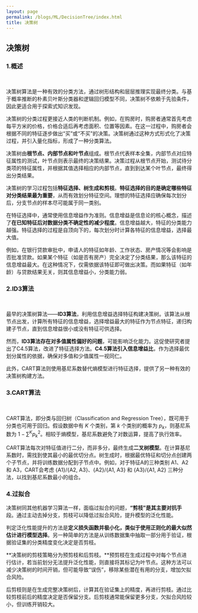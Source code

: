 ```yaml
---
layout: page
permalink: /blogs/ML/DecisionTree/index.html
title: 决策树
---
```


## 决策树

### 1.概述

<br>

决策树算法是一种有效的分类方法，通过树形结构和层层推理实现最终分类。与基于概率推断的朴素贝叶斯分类器和逻辑回归模型不同，决策树不依赖于先验条件，因此更适合用于探索式知识发现。<br>

决策树的分类过程更接近人类的判断机制。例如，在购房时，购房者通常首先考虑每平方米的价格，价格合适后再考虑面积、位置等因素。在这一过程中，购房者会根据不同的特征逐步做出“买”或“不买”的决策。决策树通过这种方式形式化了决策过程，并引入量化指标，形成了一种分类算法。<br>

决策树由**根节点、内部节点和叶节点**组成。根节点代表样本全集，内部节点对应特征属性的测试，叶节点则表示最终的决策结果。决策过程从根节点开始，测试待分类项的特征属性，并根据其值选择相应的内部节点，直到到达某个叶节点，最终得出分类结果。<br>

决策树的学习过程包括**特征选择、树生成和剪枝**。**特征选择的目的是确定哪些特征对分类结果最为重要**，从而有效划分特征空间。理想的特征选择应确保每次划分后，分支节点的样本尽可能属于同一类别。<br>

在特征选择中，通常使用信息增益作为准则。信息增益是信息论的核心概念，描述了**在已知特征后对数据分类不确定性的减少程度**。信息增益越大，特征的分类能力越强。特征选择的过程是自顶向下的，每次划分时计算各特征的信息增益，选择最大值。<br>

例如，在银行贷款审批中，申请人的特征如年龄、工作状态、房产情况等会影响是否批准贷款。如果某个特征（如是否有房产）完全决定了分类结果，那么该特征的信息增益最大。在这种情况下，仅需依据该特征即可做出决策。而如果特征（如年龄）与贷款结果无关，则其信息增益小，分类能力弱。<br>

### 2.ID3算法

<br>

最早的决策树算法——**ID3算法**，利用信息增益选择特征构建决策树。该算法从根节点出发，计算所有特征的信息增益，选择增益最大的特征作为节点特征，递归构建子节点，直到信息增益很小或没有特征可供选择。<br>

然而，**ID3算法存在对多值属性偏好的问题**，可能影响泛化能力。这促使研究者提出了C4.5算法，改进了特征选择方法。**C4.5算法引入信息增益比**，作为选择最优划分属性的依据，确保对多值和少值属性一视同仁。<br>

此外，CART算法则使用基尼系数替代熵模型进行特征选择，提供了另一种有效的决策树构建方法。<br>

### 3.CART算法

<br>

CART算法，即分类与回归树（Classification and Regression Tree），既可用于分类也可用于回归。假设数据中有 *K* 个类别，第 *k* 个类别的概率为 $p_k$，则基尼系数为 $1-\sum^K p_k^2$。相较于熵模型，基尼系数避免了对数运算，提高了执行效率。<br>

CART算法每次对特征值进行二分，而非多分，最终生成**二叉树模型**。在计算基尼系数时，需找到使其最小的最优切分点。树生成时，根据最优特征和切分点创建两个子节点，并将训练数据分配到子节点中。例如，对于特征A的三种类别 A1、A2 和 A3，CART会考虑 {A1}/{A2, A3}、{A2}/{A1, A3} 和 {A3}/{A1, A2} 三种分法，以找到基尼系数最小的组合。<br>

### 4.过拟合

决策树同其他机器学习算法一样，面临过拟合的问题，**“剪枝”是其主要对抗手**段。通过主动去掉分支，剪枝可以降低过拟合风险，提升模型的泛化性能。<br>

判定泛化性能提升的方法是**定义损失函数并极小化，类似于使用正则化的最大似然估计进行模型选择**。另一种简单的方法是从训练数据集中抽取一部分用于验证，根据验证集的分类精度变化决定是否剪枝。<br>

**决策树的剪枝策略分为预剪枝和后剪枝。**预剪枝在生成过程中对每个节点进行估计，若当前划分无法提升泛化性能，则直接将其标记为叶节点。这种方法可以减少决策树的时间开销，但可能导致“误伤”，移除某些潜在有用的分支，增加欠拟合风险。<br>

后剪枝则是在生成完整决策树后，计算其在验证集上的精度，再进行剪枝。通过比较剪枝前后的精度决定是否保留分支。后剪枝通常能保留更多分支，欠拟合风险较小，但训练开销较大。<br>

